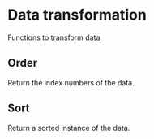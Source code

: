 # Data transformation #
Functions to transform data.

## Order
Return the index numbers of the data.

## Sort
Return a sorted instance of the data.

